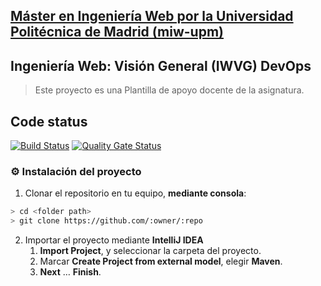 ## [Máster en Ingeniería Web por la Universidad Politécnica de Madrid (miw-upm)](http://miw.etsisi.upm.es)
## Ingeniería Web: Visión General (IWVG) DevOps
> Este proyecto es una Plantilla de apoyo docente de la asignatura.
## Code status
[![Build Status](https://travis-ci.org/null-seb/iwvg-devops-jiaxin-wang.svg?branch=develop)](https://travis-ci.org/null-seb/iwvg-devops-jiaxin-wang)
[![Quality Gate Status](https://sonarcloud.io/api/project_badges/measure?project=es.upm.miw%3Aiwvg-devops-jiaxin-wang&metric=alert_status)](https://sonarcloud.io/dashboard?id=es.upm.miw%3Aiwvg-devops-jiaxin-wang)
### :gear: Instalación del proyecto
1. Clonar el repositorio en tu equipo, **mediante consola**:
```sh
> cd <folder path>
> git clone https://github.com/:owner/:repo
```
2. Importar el proyecto mediante **IntelliJ IDEA**
   1. **Import Project**, y seleccionar la carpeta del proyecto.
   1. Marcar **Create Project from external model**, elegir **Maven**.
   1. **Next** … **Finish**.
